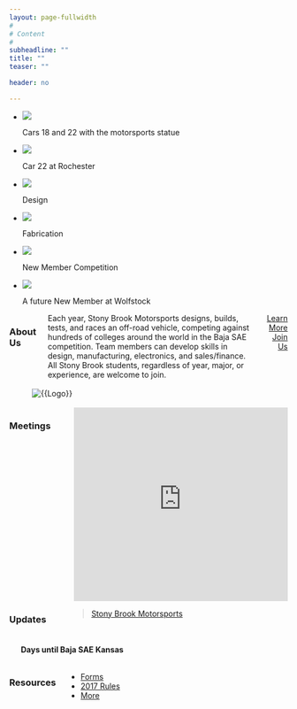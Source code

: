 ```yaml
---
layout: page-fullwidth
#
# Content
#
subheadline: ""
title: ""
teaser: ""

header: no

---
```


<div id="fb-root"></div>
<script>(function(d, s, id) {
  var js, fjs = d.getElementsByTagName(s)[0];
  if (d.getElementById(id)) return;
  js = d.createElement(s); js.id = id;
  js.src = "//connect.facebook.net/en_US/sdk.js#xfbml=1&version=v2.8";
  fjs.parentNode.insertBefore(js, fjs);
}(document, 'script', 'facebook-jssdk'));</script>

<div class="flexslider">
  <ul class="slides">
    <li>
      <img src="{{site.baseurl}}/images/slider/cars3.jpg" />
      <p class="flex-caption">Cars 18 and 22 with the motorsports statue</p>
    </li>
    <li>
      <img src="{{site.baseurl}}/images/slider/car22.jpg" />
      <p class="flex-caption">Car 22 at Rochester</p>
    </li>
    <li>
      <img src="{{site.baseurl}}/images/slider/marco.jpg" />
      <p class="flex-caption">Design</p>
    </li>
    <li>
      <img src="{{site.baseurl}}/images/slider/neil.jpg" />
      <p class="flex-caption">Fabrication</p>
    </li>
    <li>
      <img src="{{site.baseurl}}/images/slider/newMemberComp.jpg" />
      <p class="flex-caption">New Member Competition</p>
    </li>
    <li>
      <img src="{{site.baseurl}}/images/slider/wolfstock.jpg" />
      <p class="flex-caption">A future New Member at Wolfstock</p>
    </li>
  </ul>
</div>


<div class="row">

  <div class="small-12 medium-8 columns">
    <h3>About Us</h3>
    Each year, Stony Brook Motorsports designs, builds, tests, and races an off-road vehicle, competing against hundreds of colleges around the world in the Baja SAE competition.  Team members can develop skills in design, manufacturing, electronics, and sales/finance.  All Stony Brook students, regardless of year, major, or experience, are welcome to join.<br><br>
    <div style="text-align: right;">
    <a href="{{site.baseurl}}/about/" class="button tiny">Learn More</a>
    <a href="{{site.baseurl}}/team/" class="button tiny success">Join Us</a>
    </div>
  </div>
  <div class="small-12 medium-4 columns">
    <br><br>
    <img border="0" alt="{{Logo}}" src="{{site.baseurl}}/images/logo/sbm.png"  style="padding-left: 20px;">

</div>


</div>

<div class="row">
  <div class="small-12 medium-6 columns">
  <h3>Meetings</h3><br>
<iframe src="https://calendar.google.com/calendar/embed?showTitle=0&amp;showNav=0&amp;showDate=0&amp;showPrint=0&amp;showTabs=0&amp;showCalendars=0&amp;showTz=0&amp;mode=AGENDA&amp;height=300&amp;wkst=1&amp;bgcolor=%23FFFFFF&amp;src=stonybrookmotorsports%40gmail.com&amp;color=%23711616&amp;ctz=America%2FNew_York" style="border-width:0" width="450" height="350" frameborder="0" scrolling="no"></iframe>
  </div>
  <div class="small-12 medium-6 columns">
      <h3>Updates</h3><br>
<div class="fb-page" data-href="https://www.facebook.com/StonyBrookMotorsports/" data-tabs="timeline, events" data-width="450" data-height="350" data-small-header="true" data-adapt-container-width="true" data-hide-cover="true" data-show-facepile="false"><blockquote cite="https://www.facebook.com/StonyBrookMotorsports/" class="fb-xfbml-parse-ignore"><a href="https://www.facebook.com/StonyBrookMotorsports/">Stony Brook Motorsports</a></blockquote></div>
  </div>
</div>

<div class="row">
<div class="small-12 medium-6 columns">
<br>
    <div id="clockdiv">
      <h4><span class="days"></span> Days until Baja SAE Kansas</h4>
    </div>


</div>
<div class="small-12 medium-6 columns">
  <h3>Resources</h3>
  <ul class="inline-list">
  <li><a href="{{site.baseurl}}/team/forms/">Forms</a></li>
  <li><a href="http://students.sae.org/cds/bajasae/rules/" target="_blank">2017 Rules</a></li>
  <li><a href="{{site.baseurl}}/team/resources/">More</a></li>
</ul>

</div>
</div>

<script src="{{ site.baseurl }}/assets/js/time.js"></script>

